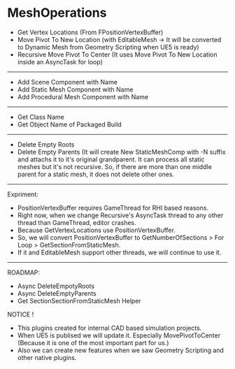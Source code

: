 # MeshOperations

- Get Vertex Locations (From FPositionVertexBuffer)
- Move Pivot To New Location (with EditableMesh -> It will be converted to Dynamic Mesh from Geometry Scripting when UE5 is ready)
- Recursive Move Pivot To Center (It uses Move Pivot To New Location inside an AsyncTask for loop)
--------------------------------------------------------------------------------------------
- Add Scene Component with Name
- Add Static Mesh Component with Name
- Add Procedural Mesh Component with Name
--------------------------------------------------------------------------------------------
- Get Class Name
- Get Object Name of Packaged Build
--------------------------------------------------------------------------------------------
- Delete Empty Roots
- Delete Empty Parents (It will create New StaticMeshComp with -N suffix and attachs it to it's original grandparent.
It can process all static meshes but it's not recursive. So, if there are more than one middle parent for a static mesh, it does not delete other ones.
--------------------------------------------------------------------------------------------
Expriment:
- PositionVertexBuffer requires GameThread for RHI based reasons.
- Right now, when we change Recursive's AsyncTask thread to any other thread than GameThread, editor crashes.
- Because GetVertexLocations use PositionVertexBuffer.
- So, we will convert PositionVertexBuffer to GetNumberOfSections > For Loop > GetSectionFromStaticMesh.
- If it and EditableMesh support other threads, we will continue to use it.
--------------------------------------------------------------------------------------------
ROADMAP:
- Async DeleteEmpotyRoots
- Async DeleteEmptyParents
- Get SectionSectionFromStaticMesh Helper

NOTICE !
- This plugins created for internal CAD based simulation projects.
- When UE5 is publised we will update it. Especially MovePivotToCenter (Because it is one of the most important part for us.)
- Also we can create new features when we saw Geometry Scripting and other native plugins.
